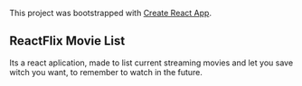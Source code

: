 
This project was bootstrapped with [Create React App](https://github.com/facebook/create-react-app).

## ReactFlix Movie List

Its a react aplication, made to list current streaming movies and let you save witch you want, to remember to watch in the future.
